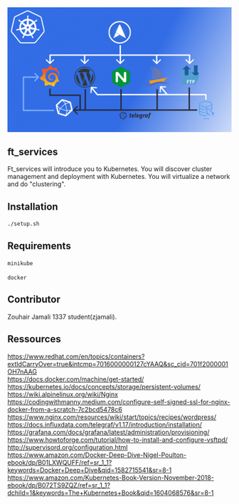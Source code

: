 <img src="https://raw.githubusercontent.com/zjamali/ft_services/main/srcs/ft_services.jpg">

## ft_services
Ft_services will introduce you to Kubernetes. You will discover cluster management and
deployment with Kubernetes. You will virtualize a network and do "clustering".
## Installation


```bash
./setup.sh
```

## Requirements

```shell
minikube 

docker
```

## Contributor
Zouhair Jamali  1337 student(zjamali).


## Ressources

https://www.redhat.com/en/topics/containers?extIdCarryOver=true&intcmp=7016000000127cYAAQ&sc_cid=701f2000001OH7nAAG <br>
https://docs.docker.com/machine/get-started/<br>
https://kubernetes.io/docs/concepts/storage/persistent-volumes/ <br>
https://wiki.alpinelinux.org/wiki/Nginx <br>
https://codingwithmanny.medium.com/configure-self-signed-ssl-for-nginx-docker-from-a-scratch-7c2bcd5478c6 <br>
https://www.nginx.com/resources/wiki/start/topics/recipes/wordpress/ <br>
https://docs.influxdata.com/telegraf/v1.17/introduction/installation/ <br>
https://grafana.com/docs/grafana/latest/administration/provisioning/ <br>
https://www.howtoforge.com/tutorial/how-to-install-and-configure-vsftpd/ <br>
http://supervisord.org/configuration.html <br>
https://www.amazon.com/Docker-Deep-Dive-Nigel-Poulton-ebook/dp/B01LXWQUFF/ref=sr_1_1?keywords=Docker+Deep+Dive&qid=1582715541&sr=8-1 <br>
https://www.amazon.com/Kubernetes-Book-Version-November-2018-ebook/dp/B072TS9ZQZ/ref=sr_1_1?dchild=1&keywords=The+Kubernetes+Book&qid=1604068576&sr=8-1 <br>
